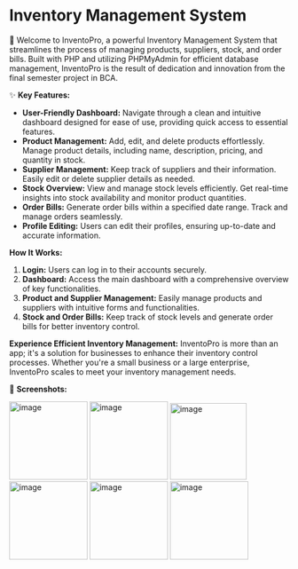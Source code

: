 # Inventory Management System

🚀 Welcome to InventoPro, a powerful Inventory Management System that streamlines the process of managing products, suppliers, stock, and order bills. Built with PHP and utilizing PHPMyAdmin for efficient database management, InventoPro is the result of dedication and innovation from the final semester project in BCA.

✨ **Key Features:**
- **User-Friendly Dashboard:** Navigate through a clean and intuitive dashboard designed for ease of use, providing quick access to essential features.
- **Product Management:** Add, edit, and delete products effortlessly. Manage product details, including name, description, pricing, and quantity in stock.
- **Supplier Management:** Keep track of suppliers and their information. Easily edit or delete supplier details as needed.
- **Stock Overview:** View and manage stock levels efficiently. Get real-time insights into stock availability and monitor product quantities.
- **Order Bills:** Generate order bills within a specified date range. Track and manage orders seamlessly.
- **Profile Editing:** Users can edit their profiles, ensuring up-to-date and accurate information.

**How It Works:**
1. **Login:** Users can log in to their accounts securely.
2. **Dashboard:** Access the main dashboard with a comprehensive overview of key functionalities.
3. **Product and Supplier Management:** Easily manage products and suppliers with intuitive forms and functionalities.
4. **Stock and Order Bills:** Keep track of stock levels and generate order bills for better inventory control.

**Experience Efficient Inventory Management:** InventoPro is more than an app; it's a solution for businesses to enhance their inventory control processes. Whether you're a small business or a large enterprise, InventoPro scales to meet your inventory management needs.

📸 **Screenshots:**

<img width="141" alt="image" src="https://github.com/tasvirrupareliya/My_mart_Inventory_management/assets/65484893/b263bbce-a23f-4b41-8d16-3587e17d6007">
<img width="141" alt="image" src="https://github.com/tasvirrupareliya/My_mart_Inventory_management/assets/65484893/ecb8d76d-9575-4b11-ac53-49c6c448084b">
<img width="138" alt="image" src="https://github.com/tasvirrupareliya/My_mart_Inventory_management/assets/65484893/b307b6bd-3fa4-49bd-b966-6a503ac03580">
<img width="141" alt="image" src="https://github.com/tasvirrupareliya/My_mart_Inventory_management/assets/65484893/61132429-ea99-45dd-9dcc-b4f039dbc36d">
<img width="141" alt="image" src="https://github.com/tasvirrupareliya/My_mart_Inventory_management/assets/65484893/ffdf5401-4999-4bd2-ad01-8eba1d9253cd">
<img width="141" alt="image" src="https://github.com/tasvirrupareliya/My_mart_Inventory_management/assets/65484893/1c8ec71b-d4e3-448e-9bb8-0dcfd116d6dd">





